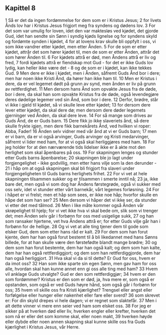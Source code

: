 ## Kapittel 8

1 Så er det da ingen fordømmelse for dem som er i Kristus Jesus;
2 for livets Ånds lov har i Kristus Jesus frigjort meg fra syndens og dødens lov.
3 For det som var umulig for loven, idet den var maktesløs ved kjødet, det gjorde Gud, idet han sendte sin Sønn i syndig kjøds lignelse og for syndens skyld og fordømte synden i kjødet,
4 for at lovens krav skulle bli oppfylt i oss, vi som ikke vandrer etter kjødet, men etter Ånden.
5 For de som er etter kjødet, attrår det som hører kjødet til, men de som er etter Ånden, attrår det som hører Ånden til.
6 For kjødets attrå er død, men Åndens attrå er liv og fred,
7 fordi kjødets attrå er fiendskap mot Gud - for det er ikke Guds lov lydig, kan heller ikke være det -
8 og de som er i kjødet, kan ikke tekkes Gud.
9 Men dere er ikke i kjødet, men i Ånden, såfremt Guds Ånd bor i dere; men har noen ikke Kristi Ånd, da hører han ikke ham til.
10 Men er Kristus i dere, da er vel legemet dødt på grunn av synd, men ånden er liv på grunn av rettferdighet.
11 Men dersom hans Ånd som opvakte Jesus fra de døde, bor i dere, da skal han som opvakte Kristus fra de døde, også levendegjøre deres dødelige legemer ved sin Ånd, som bor i dere.
12 Derfor, brødre, står vi ikke i gjeld til kjødet, så vi skulle leve etter kjødet;
13 for dersom dere lever etter kjødet, da skal dere dø; men dersom dere døder legemets gjerninger ved Ånden, da skal dere leve.
14 For så mange som drives av Guds Ånd, de er Guds barn.
15 Dere fikk jo ikke slaveriets ånd, så dere skulle frykte igjen, men dere fikk barnekårets Ånd, ved hvilken vi roper: Abba, Fader!
16 Ånden selv vidner med vår ånd at vi er Guds barn;
17 men er vi barn, da er vi også arvinger, Guds arvinger og Kristi medarvinger, såfremt vi lider med ham, for at vi også skal herliggjøres med ham.
18 For jeg holder for at den nærværende tids lidelser ikke er å akte mot den herlighet som skal åpenbares på oss.
19 For skapningen lenges og stunder etter Guds barns åpenbarelse;
20 skapningen ble jo lagt under forgjengelighet - ikke godvillig, men etter hans vilje som la den derunder -
21 i håp om at også skapningen skal bli frigjort fra slaveri under forgjengeligheten til Guds barns herlighets frihet.
22 For vi vet at hele skapningen tilsammen sukker og er tilsammen i smerte inntil nå;
23 ja, ikke bare det, men også vi som dog har Åndens førstegrøde, også vi sukker med oss selv, idet vi stunder etter vårt barnekår, vårt legemes forløsning.
24 For i håpet er vi frelst; men et håp som sees, er ikke noe håp; hvorfor skulle en håpe det som han ser?
25 Men dersom vi håper det vi ikke ser, da stunder vi etter det med tålmod.
26 Men i like måte kommer også Ånden vår skrøpelighet til hjelp; for vi vet ikke hva vi skal bede om, slik som vi trenger det; men Ånden selv går i forbønn for oss med usigelige sukk,
27 og han som ransaker hjertene, vet hva Åndens attrå er; for etter Guds vilje går han i forbønn for de hellige.
28 Og vi vet at alle ting tjener dem til gode som elsker Gud, dem som etter hans råd er kalt.
29 For dem som han forut kjente, dem har han også forut bestemt til å bli likedannet med hans Sønns billede, for at han skulle være den førstefødte blandt mange brødre;
30 og dem som han forut bestemte, dem har han også kalt; og dem som han kalte, dem har han også rettferdiggjort; og dem som han rettferdiggjorde, dem har han også herliggjort.
31 Hva skal vi da si til dette? Er Gud for oss, hvem er da imot oss?
32 Han som ikke sparte sin egen Sønn, men gav ham for oss alle, hvordan skal han kunne annet enn gi oss alle ting med ham?
33 Hvem vil anklage Guds utvalgte? Gud er den som rettferdiggjør;
34 hvem er den som fordømmer? Kristus er den som er død, ja, hva mere er, som også er opstanden, som også er ved Guds høyre hånd, som også går i forbønn for oss;
35 hvem vil skille oss fra Kristi kjærlighet? Trengsel eller angst eller forfølgelse eller hunger eller nakenhet eller fare eller sverd?
36 som skrevet er: For din skyld drepes vi hele dagen; vi er regnet som slaktefår.
37 Men i alt dette vinner vi mere enn seier ved ham som elsket oss.
38 For jeg er sikker på at hverken død eller liv, hverken engler eller krefter, hverken det som nå er eller det som komme skal, eller noen makt,
39 hverken høyde eller dybde eller noen annen skapning skal kunne skille oss fra Guds kjærlighet i Kristus Jesus, vår Herre.
